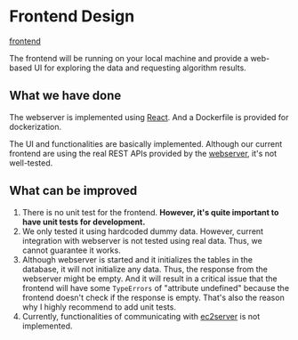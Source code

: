 # Frontend Design

[frontend](/frontend/)

The frontend will be running on your local machine and provide a web-based UI for exploring the data and requesting algorithm results.

## What we have done

The webserver is implemented using [React](https://reactjs.org/). And a Dockerfile is provided for dockerization.

The UI and functionalities are basically implemented. Although our current frontend are using the real REST APIs provided by the [webserver](/webserver/), it's not well-tested.

## What can be improved

1. There is no unit test for the frontend. **However, it's quite important to have unit tests for development.**
2. We only tested it using hardcoded dummy data. However, current integration with webserver is not tested using real data. Thus, we cannot guarantee it works.
3. Although webserver is started and it initializes the tables in the database, it will not initialize any data. Thus, the response from the webserver might be empty. And it will result in a critical issue that the frontend will have some `TypeErrors` of "attribute undefined" because the frontend doesn't check if the response is empty. That's also the reason why I highly recommend to add unit tests.
4. Currently, functionalities of communicating with [ec2server](/doc/ec2setup.md) is not implemented.
